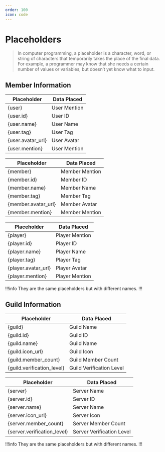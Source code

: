 ```yaml
---
order: 100
icon: code
---
```


# Placeholders

> In computer programming, a placeholder is a character, word, or string of characters that temporarily takes the place of the final data. For example, a programmer may know that she needs a certain number of values or variables, but doesn’t yet know what to input.

## Member Information

| Placeholder       | Data Placed           |
|-------------------|-----------------------|
| {user}            | User Mention          |
| {user.id}         | User ID               |
| {user.name}       | User Name             |
| {user.tag}        | User Tag              |
| {user.avatar_url} | User Avatar           |
| {user.mention}    | User Mention          |

| Placeholder       | Data Placed           |
|-------------------|-----------------------|
| {member}          | Member Mention        |
| {member.id}       | Member ID             |
| {member.name}     | Member Name           |
| {member.tag}      | Member Tag            |
| {member.avatar_url} | Member Avatar       |
| {member.mention} | Member Mention         |

| Placeholder       | Data Placed           |
|-------------------|-----------------------|
| {player}          | Player Mention        |
| {player.id}       | Player ID             |
| {player.name}     | Player Name           |
| {player.tag}      | Player Tag            |
| {player.avatar_url} | Player Avatar       |
| {player.mention} | Player Mention         |

!!!info
They are the same placeholders but with different names.
!!!

## Guild Information

| Placeholder       | Data Placed           |
|-------------------|-----------------------|
| {guild}           | Guild Name            |
| {guild.id}        | Guild ID              |
| {guild.name}      | Guild Name            |
| {guild.icon_url}  | Guild Icon            |
| {guild.member_count}     | Guild Member Count           |
| {guild.verification_level} | Guild Verification Level    |

| Placeholder       | Data Placed           |
|-------------------|-----------------------|
| {server}          | Server Name           |
| {server.id}       | Server ID             |
| {server.name}     | Server Name           |
| {server.icon_url} | Server Icon           |
| {server.member_count}     | Server Member Count           |
| {server.verification_level} | Server Verification Level    |

!!!info
They are the same placeholders but with different names.
!!!
